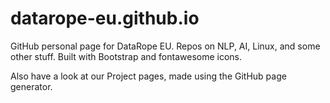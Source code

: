 # datarope-eu.github.io
GitHub personal page for DataRope EU. Repos on NLP, AI, Linux, and some other stuff.
Built with Bootstrap and fontawesome icons.

Also have a look at our Project pages, made using the GitHub page generator.


